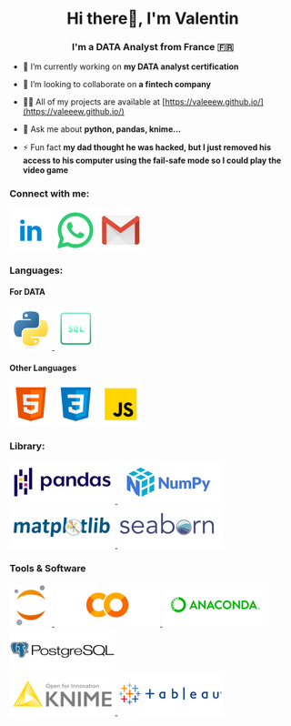 <h1 align="center">Hi there👋, I'm Valentin</h1>
<h3 align="center">I'm a DATA Analyst from France 🇫🇷</h3>

- 🔭 I’m currently working on **my DATA analyst certification**

- 👯 I’m looking to collaborate on **a fintech company**

- 👨‍💻 All of my projects are available at [https://valeeew.github.io/](https://valeeew.github.io/)

- 💬 Ask me about **python, pandas, knime...**

- ⚡ Fun fact **my dad thought he was hacked, but I just removed his access to his computer using the fail-safe mode so I could play the video game**

<h3 align="left">Connect with me:</h3>
<p align="left">
<a href="https://www.linkedin.com/in/v-monteiro/" target="blank"><img align="center" src="https://github.com/Valeeew/Valeeew/blob/main/svg/linkedin.png" alt="https://www.linkedin.com/in/v-monteiro/"  /></a>
<a href="https://wa.me/qr/V7QVTXDMZPNPB1" target="blank"><img align="center" src="https://github.com/Valeeew/Valeeew/blob/main/svg/whatsapp.png" alt="https://wa.me/qr/V7QVTXDMZPNPB1"  /></a>
<a href="mailto:v.monteiro.pro@gmail.com"><img align="center" src="https://github.com/Valeeew/Valeeew/blob/main/svg/gmail.png" alt="mailto:v.monteiro.pro@gmail.com"  /></a>
</p>


<h3 align="left">Languages:</h3>

<h4>For DATA</h4>
<a href="https://www.python.org" target="_blank" rel="noreferrer"> <img src="https://raw.githubusercontent.com/devicons/devicon/master/icons/python/python-original.svg" alt="python" width="75" height="75"/> </a>
<a href="http://sql.org/" target="_blank" rel="noreferrer"> <img src="https://github.com/Valeeew/Valeeew/blob/main/svg/sql.png" alt="SQL" /> </a>

<h4>Other Languages</h4>
<p><img src="https://github.com/Valeeew/Valeeew/blob/main/svg/html.png" alt="HTML" /> <img src="https://github.com/Valeeew/Valeeew/blob/main/svg/css.png" alt="CSS" /> <img src="https://github.com/Valeeew/Valeeew/blob/main/svg/javascript.png" alt="javascript" /></p>

<h3 align="left"> Library:</h3>
<p align="left"> <a href="https://pandas.pydata.org/" target="_blank" rel="noreferrer"> <img src="https://github.com/Valeeew/Valeeew/blob/main/svg/pandas.png" alt="pandas" /> </a> 
<a href="https://numpy.org/" target="_blank" rel="noreferrer"> <img src="https://github.com/Valeeew/Valeeew/blob/main/svg/numpy.png" alt="numpy" /> </a>
<a href="https://matplotlib.org/" target="_blank" rel="noreferrer"> <img src="https://github.com/Valeeew/Valeeew/blob/main/svg/matplotlib.png" alt="matplotlib" /> </a>
<a href="https://seaborn.pydata.org/" target="_blank" rel="noreferrer"> <img src="https://github.com/Valeeew/Valeeew/blob/main/svg/seaborn.png" alt="seaborn" /> </a>
</p>

<h3 align="left">Tools & Software</h3>
<a href="https://jupyter.org/" target="_blank" rel="noreferrer"> <img src="https://github.com/Valeeew/Valeeew/blob/main/svg/jupyter.png" alt="jupyter"/> </a>
<a href="https://colab.research.google.com/" target="_blank" rel="noreferrer"> <img src="https://github.com/Valeeew/Valeeew/blob/main/svg/colab.png" alt="colab"/> </a>
<a href="https://www.anaconda.com/products/distribution" target="_blank" rel="noreferrer"> <img src="https://github.com/Valeeew/Valeeew/blob/main/svg/Anaconda.png" alt="anaconda"/> </a>
<a href="https://www.postgresql.org" target="_blank" rel="noreferrer"> <img src="https://github.com/Valeeew/Valeeew/blob/main/svg/postgre.png" alt="postgresql"/> </a>
<br>
<a href="https://www.knime.com/" target="_blank" rel="noreferrer"> <img src="https://github.com/Valeeew/Valeeew/blob/main/svg/knime.png" alt="knime"/> </a>
<a href="https://www.tableau.com" target="_blank" rel="noreferrer"> <img src="https://github.com/Valeeew/Valeeew/blob/main/svg/tableau.png" alt="tableau"/> </a>
